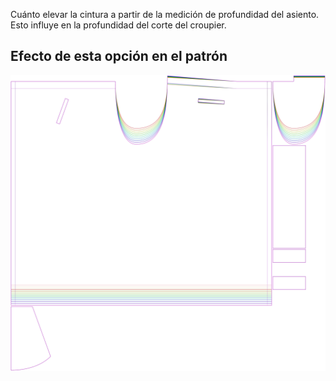 Cuánto elevar la cintura a partir de la medición de profundidad del asiento. Esto influye en la profundidad del corte del croupier.



## Efecto de esta opción en el patrón
![Esta imagen muestra el efecto de esta opción superponiendo varias variantes que tienen un valor diferente para esta opción](waralee_waistraise_sample.svg "Efecto de esta opción en el patrón")